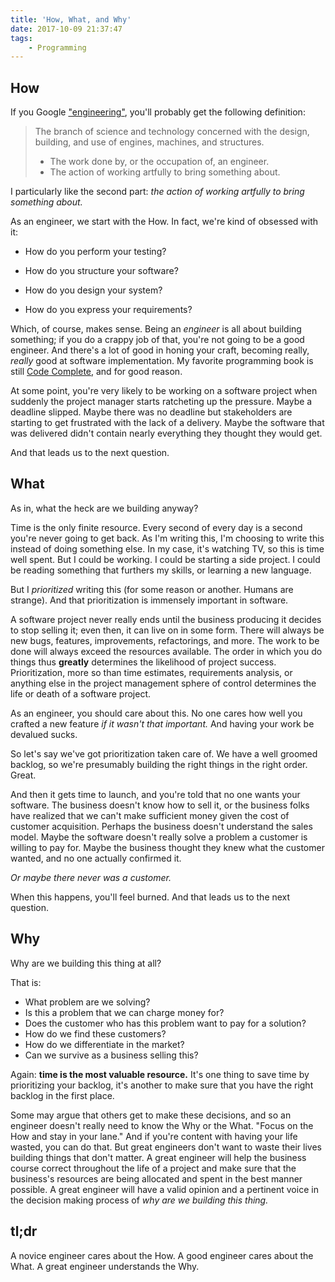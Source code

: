```yaml
---
title: 'How, What, and Why'
date: 2017-10-09 21:37:47
tags:
    - Programming
---
```


## How

If you Google ["engineering"](https://www.google.com/search?safe=off&q=Dictionary#dobs=engineering), you'll probably get the following definition:

> The branch of science and technology concerned with the design, building, and use of engines, machines, and structures.
>   - The work done by, or the occupation of, an engineer.
>   - The action of working artfully to bring something about.

I particularly like the second part: *the action of working artfully to bring something about.*

As an engineer, we start with the How. In fact, we're kind of obsessed with it:

* How do you perform your testing?

* How do you structure your software?

* How do you design your system?

* How do you express your requirements?

Which, of course, makes sense. Being an *engineer* is all about building something; if you do a crappy job of that, you're not going to be a good engineer. And there's a lot of good in honing your craft, becoming really, *really* good at software implementation. My favorite programming book is still [Code Complete](https://www.amazon.com/Code-Complete-Practical-Handbook-Construction/dp/0735619670/ref=pd_lpo_sbs_14_t_2?_encoding=UTF8&psc=1&refRID=HFTTPKASK9A0NG5S5QVW&dpID=515iO%252B-PRUL&preST=_SX258_BO1,204,203,200_QL70_&dpSrc=detail), and for good reason.

At some point, you're very likely to be working on a software project when suddenly the project manager starts ratcheting up the pressure. Maybe a deadline slipped. Maybe there was no deadline but stakeholders are starting to get frustrated with the lack of a delivery. Maybe the software that was delivered didn't contain nearly everything they thought they would get.

And that leads us to the next question.

## What

As in, what the heck are we building anyway?

Time is the only finite resource. Every second of every day is a second you're never going to get back. As I'm writing this, I'm choosing to write this instead of doing something else. In my case, it's watching TV, so this is time well spent. But I could be working. I could be starting a side project. I could be reading something that furthers my skills, or learning a new language.

But I *prioritized* writing this (for some reason or another. Humans are strange). And that prioritization is immensely important in software.

A software project never really ends until the business producing it decides to stop selling it; even then, it can live on in some form. There will always be new bugs, features, improvements, refactorings, and more. The work to be done will always exceed the resources available. The order in which you do things thus **greatly** determines the likelihood of project success. Prioritization, more so than time estimates, requirements analysis, or anything else in the project management sphere of control determines the life or death of a software project.

As an engineer, you should care about this. No one cares how well you crafted a new feature *if it wasn't that important.* And having your work be devalued sucks.

So let's say we've got prioritization taken care of. We have a well groomed backlog, so we're presumably building the right things in the right order. Great.

And then it gets time to launch, and you're told that no one wants your software. The business doesn't know how to sell it, or the business folks have realized that we can't make sufficient money given the cost of customer acquisition. Perhaps the business doesn't understand the sales model. Maybe the software doesn't really solve a problem a customer is willing to pay for. Maybe the business thought they knew what the customer wanted, and no one actually confirmed it.

*Or maybe there never was a customer.*

When this happens, you'll feel burned. And that leads us to the next question.

## Why

Why are we building this thing at all?

That is:
- What problem are we solving?
- Is this a problem that we can charge money for?
- Does the customer who has this problem want to pay for a solution?
- How do we find these customers?
- How do we differentiate in the market?
- Can we survive as a business selling this?

Again: **time is the most valuable resource.** It's one thing to save time by prioritizing your backlog, it's another to make sure that you have the right backlog in the first place.

Some may argue that others get to make these decisions, and so an engineer doesn't really need to know the Why or the What. "Focus on the How and stay in your lane." And if you're content with having your life wasted, you can do that. But great engineers don't want to waste their lives building things that don't matter. A great engineer will help the business course correct throughout the life of a project and make sure that the business's resources are being allocated and spent in the best manner possible. A great engineer will have a valid opinion and a pertinent voice in the decision making process of *why are we building this thing.*

## tl;dr

A novice engineer cares about the How. A good engineer cares about the What. A great engineer understands the Why.

